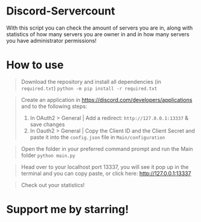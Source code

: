 # Discord-Servercount
 
With this script you can check the amount of servers you are in, along with statistics of how many servers you are owner in and in how many servers you have administrator permissions!

# How to use

> Download the repository and install all dependencies (in `required.txt`) `python -m pip install -r required.txt`

> Create an application in https://discord.com/developers/applications and to the following steps:
> 1. In OAuth2 > General | Add a redirect: `http://127.0.0.1:13337` & save changes
> 2. In Oauth2 > General | Copy the Client ID and the Client Secret and paste it into the `config.json` file in `Main/configuration`

> Open the folder in your preferred command prompt and run the Main folder `python main.py`

> Head over to your localhost port 13337, you will see it pop up in the terminal and you can copy paste, or click here: http://127.0.0.1:13337

> Check out your statistics!

# Support me by starring!